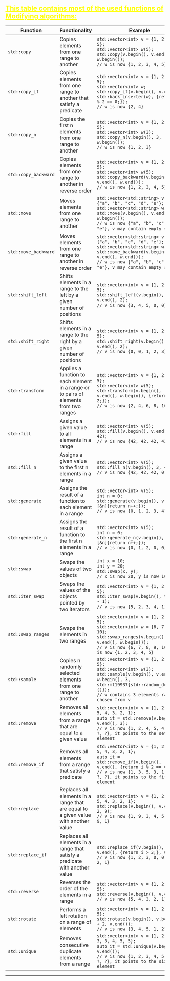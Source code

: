 ## <font color="yellow"><u>This table contains most of the used functions of Modifying algorithms:</u></f>

|Function|Functionality|Example|
|---|---|---|
|`std::copy`|Copies elements from one range to another|`std::vector<int> v = {1, 2, 3, 4, 5};`<br>`std::vector<int> w(5);`<br>`std::copy(v.begin(), v.end(), w.begin());`<br>`// w is now {1, 2, 3, 4, 5}`|
|`std::copy_if`|Copies elements from one range to another that satisfy a predicate|`std::vector<int> v = {1, 2, 3, 4, 5};`<br>`std::vector<int> w;`<br>`std::copy_if(v.begin(), v.end(), std::back_inserter(w), {return i % 2 == 0;});`<br>`// w is now {2, 4}`|
|`std::copy_n`|Copies the first n elements from one range to another|`std::vector<int> v = {1, 2, 3, 4, 5};`<br>`std::vector<int> w(3);`<br>`std::copy_n(v.begin(), 3, w.begin());`<br>`// w is now {1, 2, 3}`|
|`std::copy_backward`|Copies elements from one range to another in reverse order|`std::vector<int> v = {1, 2, 3, 4, 5};`<br>`std::vector<int> w(5);`<br>`std::copy_backward(v.begin(), v.end(), w.end());`<br>`// w is now {1, 2, 3, 4, 5}`|
|`std::move`|Moves elements from one range to another|`std::vector<std::string> v = {"a", "b", "c", "d", "e"};`<br>`std::vector<std::string> w(5);`<br>`std::move(v.begin(), v.end(), w.begin());`<br>`// w is now {"a", "b", "c", "d", "e"}, v may contain empty strings`|
|`std::move_backward`|Moves elements from one range to another in reverse order|`std::vector<std::string> v = {"a", "b", "c", "d", "e"};`<br>`std::vector<std::string> w(5);`<br>`std::move_backward(v.begin(), v.end(), w.end());`<br>`// w is now {"a", "b", "c", "d", "e"}, v may contain empty strings`|
|`std::shift_left`|Shifts elements in a range to the left by a given number of positions|`std::vector<int> v = {1, 2, 3, 4, 5};`<br>`std::shift_left(v.begin(), v.end(), 2);`<br>`// v is now {3, 4, 5, 0, 0}`|
|`std::shift_right`|Shifts elements in a range to the right by a given number of positions|`std::vector<int> v = {1, 2, 3, 4, 5};`<br>`std::shift_right(v.begin(), v.end(), 2);`<br>`// v is now {0, 0, 1, 2, 3}`|
|`std::transform`|Applies a function to each element in a range or to pairs of elements from two ranges|`std::vector<int> v = {1, 2, 3, 4, 5};`<br>`std::vector<int> w(5);`<br>`std::transform(v.begin(), v.end(), w.begin(), {return i * 2;});`<br>`// w is now {2, 4, 6, 8, 10}`|
|`std::fill`|Assigns a given value to all elements in a range|`std::vector<int> v(5);`<br>`std::fill(v.begin(), v.end(), 42);`<br>`// v is now {42, 42, 42, 42, 42}`|
|`std::fill_n`|Assigns a given value to the first n elements in a range|`std::vector<int> v(5);`<br>`std::fill_n(v.begin(), 3, 42);`<br>`// v is now {42, 42, 42, 0, 0}`|
|`std::generate`|Assigns the result of a function to each element in a range|`std::vector<int> v(5);`<br>`int n = 0;`<br>`std::generate(v.begin(), v.end(), [&n]{return n++;});`<br>`// v is now {0, 1, 2, 3, 4}`|
|`std::generate_n`|Assigns the result of a function to the first n elements in a range|`std::vector<int> v(5);`<br>`int n = 0;`<br>`std::generate_n(v.begin(), 3, [&n]{return n++;});`<br>`// v is now {0, 1, 2, 0, 0}`|
|`std::swap`|Swaps the values of two objects|`int x = 10;`<br>`int y = 20;`<br>`std::swap(x, y);`<br>`// x is now 20, y is now 10`|
|`std::iter_swap`|Swaps the values of the objects pointed by two iterators|`std::vector<int> v = {1, 2, 3, 4, 5};`<br>`std::iter_swap(v.begin(), v.end() - 1);`<br>`// v is now {5, 2, 3, 4, 1}`|
|`std::swap_ranges`|Swaps the elements in two ranges|`std::vector<int> v = {1, 2, 3, 4, 5};`<br>`std::vector<int> w = {6, 7, 8, 9, 10};`<br>`std::swap_ranges(v.begin(), v.end(), w.begin());`<br>`// v is now {6, 7, 8, 9, 10}, w is now {1, 2, 3, 4, 5}`|
|`std::sample`|Copies n randomly selected elements from one range to another|`std::vector<int> v = {1, 2, 3, 4, 5};`<br>`std::vector<int> w(3);`<br>`std::sample(v.begin(), v.end(), w.begin(), 3, std::mt19937{std::random_device{}()});`<br>`// w contains 3 elements randomly chosen from v`|
|`std::remove`|Removes all elements from a range that are equal to a given value|`std::vector<int> v = {1, 2, 3, 4, 5, 4, 3, 2, 1};`<br>`auto it = std::remove(v.begin(), v.end(), 3);`<br>`// v is now {1, 2, 4, 5, 4, 2, 1, ?, ?}, it points to the seventh element`|
|`std::remove_if`|Removes all elements from a range that satisfy a predicate|`std::vector<int> v = {1, 2, 3, 4, 5, 4, 3, 2, 1};`<br>`auto it = std::remove_if(v.begin(), v.end(), {return i % 2 == 0;});`<br>`// v is now {1, 3, 5, 3, 1, ?, ?, ?, ?}, it points to the fifth element`|
|`std::replace`|Replaces all elements in a range that are equal to a given value with another value|`std::vector<int> v = {1, 2, 3, 4, 5, 4, 3, 2, 1};`<br>`std::replace(v.begin(), v.end(), 2, 9);`<br>`// v is now {1, 9, 3, 4, 5, 4, 3, 9, 1}`|
|`std::replace_if`|Replaces all elements in a range that satisfy a predicate with another value|`std::replace_if(v.begin(), v.end(), {return i > 3;}, 0);`<br>`// v is now {1, 2, 3, 0, 0, 0, 3, 2, 1}`|
|`std::reverse`|Reverses the order of the elements in a range|`std::vector<int> v = {1, 2, 3, 4, 5};`<br>`std::reverse(v.begin(), v.end());`<br>`// v is now {5, 4, 3, 2, 1}`|
|`std::rotate`|Performs a left rotation on a range of elements|`std::vector<int> v = {1, 2, 3, 4, 5};`<br>`std::rotate(v.begin(), v.begin() + 2, v.end());`<br>`// v is now {3, 4, 5, 1, 2}`|
|`std::unique`|Removes consecutive duplicate elements from a range|`std::vector<int> v = {1, 2, 2, 3, 3, 3, 4, 5, 5};`<br>`auto it = std::unique(v.begin(), v.end());`<br>`// v is now {1, 2, 3, 4, 5, ?, ?, ?, ?}, it points to the sixth element`|

---




